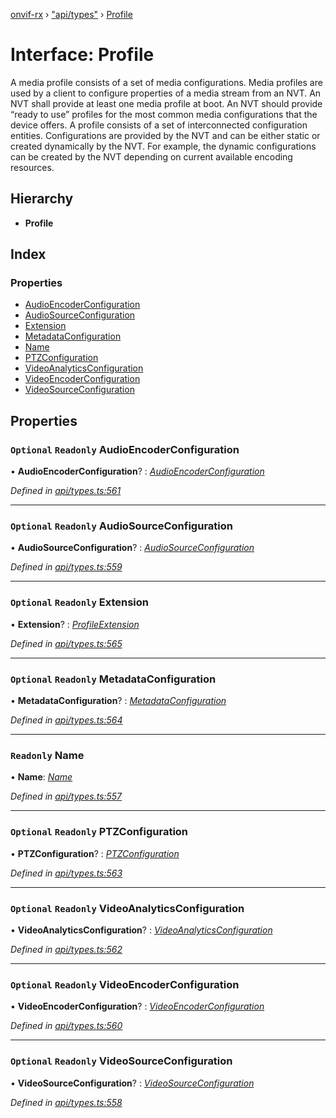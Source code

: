 [onvif-rx](../README.md) › ["api/types"](../modules/_api_types_.md) › [Profile](_api_types_.profile.md)

# Interface: Profile

A media profile consists of a set of media configurations. Media profiles are used by a client
			to configure properties of a media stream from an NVT.
			An NVT shall provide at least one media profile at boot. An NVT should provide “ready to use”
			profiles for the most common media configurations that the device offers.
			A profile consists of a set of interconnected configuration entities. Configurations are provided
			by the NVT and can be either static or created dynamically by the NVT. For example, the
			dynamic configurations can be created by the NVT depending on current available encoding
			resources.

## Hierarchy

* **Profile**

## Index

### Properties

* [AudioEncoderConfiguration](_api_types_.profile.md#optional-readonly-audioencoderconfiguration)
* [AudioSourceConfiguration](_api_types_.profile.md#optional-readonly-audiosourceconfiguration)
* [Extension](_api_types_.profile.md#optional-readonly-extension)
* [MetadataConfiguration](_api_types_.profile.md#optional-readonly-metadataconfiguration)
* [Name](_api_types_.profile.md#readonly-name)
* [PTZConfiguration](_api_types_.profile.md#optional-readonly-ptzconfiguration)
* [VideoAnalyticsConfiguration](_api_types_.profile.md#optional-readonly-videoanalyticsconfiguration)
* [VideoEncoderConfiguration](_api_types_.profile.md#optional-readonly-videoencoderconfiguration)
* [VideoSourceConfiguration](_api_types_.profile.md#optional-readonly-videosourceconfiguration)

## Properties

### `Optional` `Readonly` AudioEncoderConfiguration

• **AudioEncoderConfiguration**? : *[AudioEncoderConfiguration](_api_types_.profile.md#optional-readonly-audioencoderconfiguration)*

*Defined in [api/types.ts:561](https://github.com/patrickmichalina/onvif-rx/blob/3e9b152/src/api/types.ts#L561)*

___

### `Optional` `Readonly` AudioSourceConfiguration

• **AudioSourceConfiguration**? : *[AudioSourceConfiguration](_api_types_.profile.md#optional-readonly-audiosourceconfiguration)*

*Defined in [api/types.ts:559](https://github.com/patrickmichalina/onvif-rx/blob/3e9b152/src/api/types.ts#L559)*

___

### `Optional` `Readonly` Extension

• **Extension**? : *[ProfileExtension](_api_types_.profileextension.md)*

*Defined in [api/types.ts:565](https://github.com/patrickmichalina/onvif-rx/blob/3e9b152/src/api/types.ts#L565)*

___

### `Optional` `Readonly` MetadataConfiguration

• **MetadataConfiguration**? : *[MetadataConfiguration](_api_types_.profile.md#optional-readonly-metadataconfiguration)*

*Defined in [api/types.ts:564](https://github.com/patrickmichalina/onvif-rx/blob/3e9b152/src/api/types.ts#L564)*

___

### `Readonly` Name

• **Name**: *[Name](_api_types_.profile.md#readonly-name)*

*Defined in [api/types.ts:557](https://github.com/patrickmichalina/onvif-rx/blob/3e9b152/src/api/types.ts#L557)*

___

### `Optional` `Readonly` PTZConfiguration

• **PTZConfiguration**? : *[PTZConfiguration](_api_types_.profile.md#optional-readonly-ptzconfiguration)*

*Defined in [api/types.ts:563](https://github.com/patrickmichalina/onvif-rx/blob/3e9b152/src/api/types.ts#L563)*

___

### `Optional` `Readonly` VideoAnalyticsConfiguration

• **VideoAnalyticsConfiguration**? : *[VideoAnalyticsConfiguration](_api_types_.profile.md#optional-readonly-videoanalyticsconfiguration)*

*Defined in [api/types.ts:562](https://github.com/patrickmichalina/onvif-rx/blob/3e9b152/src/api/types.ts#L562)*

___

### `Optional` `Readonly` VideoEncoderConfiguration

• **VideoEncoderConfiguration**? : *[VideoEncoderConfiguration](_api_types_.profile.md#optional-readonly-videoencoderconfiguration)*

*Defined in [api/types.ts:560](https://github.com/patrickmichalina/onvif-rx/blob/3e9b152/src/api/types.ts#L560)*

___

### `Optional` `Readonly` VideoSourceConfiguration

• **VideoSourceConfiguration**? : *[VideoSourceConfiguration](_api_types_.profile.md#optional-readonly-videosourceconfiguration)*

*Defined in [api/types.ts:558](https://github.com/patrickmichalina/onvif-rx/blob/3e9b152/src/api/types.ts#L558)*
